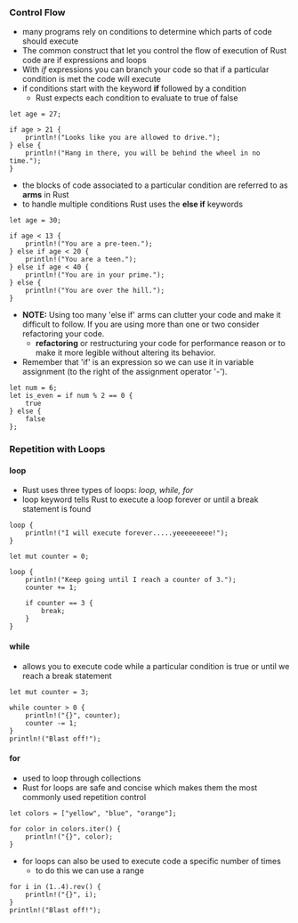 ### Control Flow
* many programs rely on conditions to determine which parts of code should execute
* The common construct that let you control the flow of execution of Rust code are if expressions and loops
* With *if* expressions you can branch your code so that if a particular condition is met the code will execute
* if conditions start with the keyword **if** followed by a condition
    * Rust expects each condition to evaluate to true of false
```
let age = 27;

if age > 21 {
    println!("Looks like you are allowed to drive.");
} else {
    println!("Hang in there, you will be behind the wheel in no time.");
}
```
* the blocks of code associated to a particular condition are referred to as **arms** in Rust
* to handle multiple conditions Rust uses the **else if** keywords
```
let age = 30;

if age < 13 {
    println!("You are a pre-teen.");
} else if age < 20 {
    println!("You are a teen.");
} else if age < 40 {
    println!("You are in your prime.");
} else {
    println!("You are over the hill.");
}
```
* **NOTE:** Using too many 'else if' arms can clutter your code and make it difficult to follow. 
If you are using more than one or two consider refactoring your code.
    * **refactoring** or restructuring your code for performance reason or to make it more legible without 
altering its behavior.
* Remember that 'if' is an expression so we can use it in variable assignment (to the right of the assignment 
operator '-').
```
let num = 6;
let is_even = if num % 2 == 0 {
    true
} else {
    false
};
```

### Repetition with Loops

#### loop
* Rust uses three types of loops: *loop, while, for*
* loop keyword tells Rust to execute a loop forever or until a break statement is found
```
loop {
    println!("I will execute forever.....yeeeeeeeee!");
}

let mut counter = 0;

loop {
    println!("Keep going until I reach a counter of 3.");
    counter += 1;

    if counter == 3 {
        break;
    }
}
```
#### while
* allows you to execute code while a particular condition is true or until we reach a break statement
```
let mut counter = 3;

while counter > 0 {
    println!("{}", counter);
    counter -= 1;
}
println!("Blast off!");
```
#### for
* used to loop through collections
* Rust for loops are safe and concise which makes them the most commonly used repetition control
```
let colors = ["yellow", "blue", "orange"];

for color in colors.iter() {
    println!("{}", color);
}
```
* for loops can also be used to execute code a specific number of times
    * to do this we can use a range
```
for i in (1..4).rev() {
    println!("{}", i);
}
println!("Blast off!");
```

